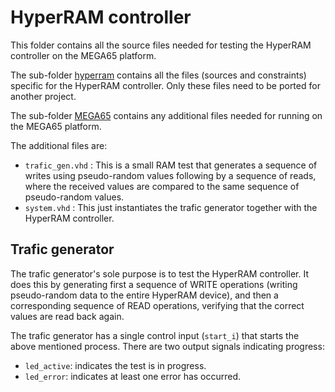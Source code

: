 # HyperRAM controller

This folder contains all the source files needed for testing the HyperRAM
controller on the MEGA65 platform.

The sub-folder [hyperram](hyperram) contains all the files (sources and
constraints) specific for the HyperRAM controller. Only these files need to be
ported for another project.

The sub-folder [MEGA65](MEGA65) contains any additional files needed for
running on the MEGA65 platform.

The additional files are:
* `trafic_gen.vhd` : This is a small RAM test that generates a sequence of
  writes using pseudo-random values following by a sequence of reads, where the
  received values are compared to the same sequence of pseudo-random values.
* `system.vhd` : This just instantiates the trafic generator together with the
  HyperRAM controller.


## Trafic generator

The trafic generator's sole purpose is to test the HyperRAM controller. It
does this by generating first a sequence of WRITE operations (writing
pseudo-random data to the entire HyperRAM device), and then a corresponding
sequence of READ operations, verifying that the correct values are read back
again.

The trafic generator has a single control input (`start_i`) that starts the
above mentioned process. There are two output signals indicating progress:

* `led_active`: indicates the test is in progress.
* `led_error`: indicates at least one error has occurred.


